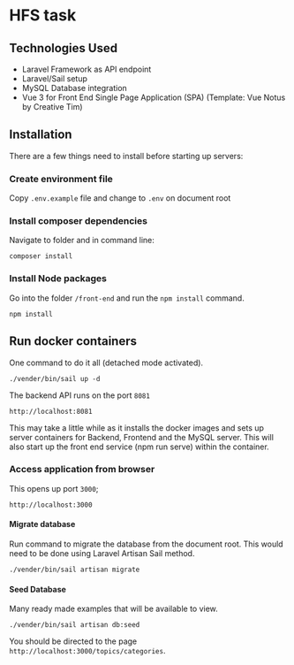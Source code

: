 # HFS task

## Technologies Used
 - Laravel Framework as API endpoint
 - Laravel/Sail setup
 - MySQL Database integration
 - Vue 3 for Front End Single Page Application (SPA) (Template: Vue Notus by Creative Tim)

## Installation

There are a few things need to install before starting up servers:

### Create environment file

Copy `.env.example` file and change to `.env` on document root

### Install composer dependencies

Navigate to folder and in command line:
```
composer install
```

### Install Node packages
Go into the folder `/front-end` and run the `npm install` command.
```
npm install
```

## Run docker containers

One command to do it all (detached mode activated).

```
./vender/bin/sail up -d
```

The backend API runs on the port `8081`

```
http://localhost:8081
```

This may take a little while as it installs the docker images and sets up server containers for Backend, Frontend and the MySQL server. This will also start up the front end service (npm run serve) within the container.

### Access application from browser
This opens up port `3000`;

```
http://localhost:3000
```

#### Migrate database
Run command to migrate the database from the document root. This would need to be done using Laravel Artisan Sail method.

```
./vender/bin/sail artisan migrate
```

#### Seed Database
Many ready made examples that will be available to view.
```
./vender/bin/sail artisan db:seed
```

You should be directed to the page `http://localhost:3000/topics/categories`.